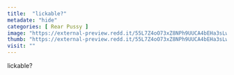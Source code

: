 ```yaml
---
title:  "lickable?"
metadate: "hide"
categories: [ Rear Pussy ]
image: "https://external-preview.redd.it/55L7Z4oO73xZ8NPh9UUCA4bEHa3sLw10CoYP7MnXL5A.jpg?auto=webp&s=3850fcfd4d9426a21191c3c038576629edca4604"
thumb: "https://external-preview.redd.it/55L7Z4oO73xZ8NPh9UUCA4bEHa3sLw10CoYP7MnXL5A.jpg?width=960&crop=smart&auto=webp&s=b2ed9dc2deeadd636b28d87321ff3ada57da8659"
visit: ""
---
```

lickable?
